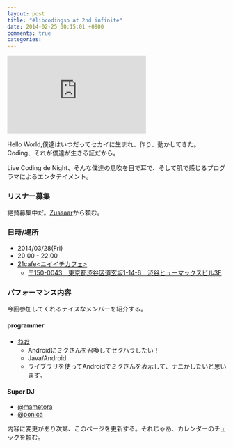 ```yaml
---
layout: post
title: "#libcodingso at 2nd infinite"
date: 2014-02-25 00:15:01 +0900
comments: true
categories: 
---
```


<iframe src="https://onedrive.live.com/embed?cid=DB936D0EE3E893FF&resid=DB936D0EE3E893FF%214772&authkey=AB2NMmB8elLeahk" width="319" height="179" frameborder="0" scrolling="no"></iframe>

Hello World,僕達はいつだってセカイに生まれ、作り、動かしてきた。Coding、それが僕達が生きる証だから。

Live Coding de Night、そんな僕達の息吹を目で耳で、そして肌で感じるプログラマによるエンタテイメント。

### リスナー募集

絶賛募集中だ。[Zussaar](http://www.zusaar.com/event/4137003)から頼む。

### 日時/場所

 - 2014/03/28(Fri)
 - 20:00 - 22:00
 - [21cafe<ニイイチカフェ>](http://www.ni-ichicafe.com/)
     - [〒150-0043　東京都渋谷区道玄坂1-14-6　渋谷ヒューマックスビル3F](https://maps.google.com/maps?q=%E3%80%92150-0043%E3%80%80%E6%9D%B1%E4%BA%AC%E9%83%BD%E6%B8%8B%E8%B0%B7%E5%8C%BA%E9%81%93%E7%8E%84%E5%9D%821-14-6%E3%80%80%E6%B8%8B%E8%B0%B7%E3%83%92%E3%83%A5%E3%83%BC%E3%83%9E%E3%83%83%E3%82%AF%E3%82%B9%E3%83%93%E3%83%AB3F&hl=ja&ie=UTF8&sll=37.0625,-95.677068&sspn=43.307813,78.662109&hnear=%E6%97%A5%E6%9C%AC,+%E6%9D%B1%E4%BA%AC%E9%83%BD%E6%B8%8B%E8%B0%B7%E5%8C%BA%E9%81%93%E7%8E%84%E5%9D%82%EF%BC%91%E4%B8%81%E7%9B%AE%EF%BC%91%EF%BC%94%E2%88%92%EF%BC%96+%E4%BD%8F%E5%8F%8B%E4%B8%8D%E5%8B%95%E7%94%A3%E6%B8%8B%E8%B0%B7%E3%83%92%E3%83%A5%E3%83%BC%E3%83%9E%E3%83%83%E3%82%AF%E3%82%B9%E3%83%93%E3%83%AB&t=m&z=16)


### パフォーマンス内容

今回参加してくれるナイスなメンバーを紹介する。


#### programmer

 - [ねお](https://twitter.com/noir_neo)
     - Androidにミクさんを召喚してセクハラしたい！
     - Java/Android
     - ライブラリを使ってAndroidでミクさんを表示して、ナニかしたいと思います。

<!-- ここにパフォーマンスの情報を書いていってください。

フォーマットは


 - [あなたの名前](Twitterなどのリンク)
     - パフォーマンスのタイトル
     - 言語、フレームワーク
     - 内容s

 -->
#### Super DJ

 - [@mametora](https://twitter.com/mametora)
 - [@ponica](https://twitter.com/ponica)


内容に変更があり次第、このページを更新する。それじゃあ、カレンダーのチェックを頼む。
